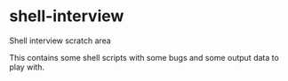 # shell-interview
Shell interview scratch area

This contains some shell scripts with some bugs and some output data to play with.

